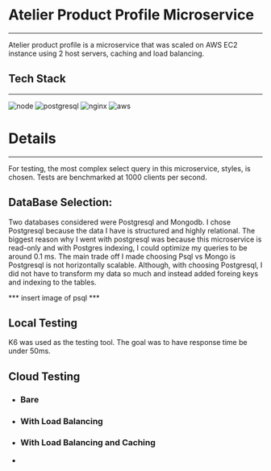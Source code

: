  # Atelier Product Profile Microservice
---
 Atelier product profile is a microservice that was scaled on AWS EC2 instance using 2 host servers, caching and load balancing.

 ## Tech Stack
 ---
![node](https://img.shields.io/badge/Node.js-43853D?style=for-the-badge&logo=node.js&logoColor=white)  ![postgresql](https://img.shields.io/badge/PostgreSQL-316192?style=for-the-badge&logo=postgresql&logoColor=white) ![nginx](https://img.shields.io/badge/nginx-%23009639.svg?style=for-the-badge&logo=nginx&logoColor=white) ![aws](https://img.shields.io/badge/Amazon_AWS-FF9900?style=for-the-badge&logo=amazonaws&logoColor=white)

# Details
---
For testing, the most complex select query in this microservice, styles, is chosen. Tests are benchmarked at 1000 clients per second.

## DataBase Selection:
Two databases considered were Postgresql and Mongodb. I chose Postgresql because the data I have is structured and highly relational. The biggest reason why I went with postgresql was because this microservice is read-only and with Postgres indexing, I could optimize my queries to be around 0.1 ms. The main trade off I made choosing Psql vs Mongo is Postgresql is not horizontally scalable. Although, with choosing Postgresql, I did not have to transform my data so much and instead added foreing keys and indexing to the tables.

*** insert image of psql ***

## Local Testing
K6 was used as the testing tool. The goal was to have response time be under 50ms.

## Cloud Testing
- ### Bare
- ### With Load Balancing
- ### With Load Balancing and Caching
-
